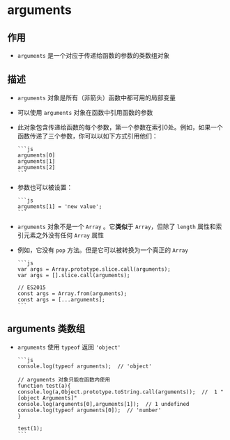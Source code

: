 # arguments

## 作用

  - `arguments` 是一个对应于传递给函数的参数的类数组对象

## 描述

  - `arguments` 对象是所有（非箭头）函数中都可用的局部变量

  - 可以使用 `arguments` 对象在函数中引用函数的参数

  - 此对象包含传递给函数的每个参数，第一个参数在索引0处。例如，如果一个函数传递了三个参数，你可以以如下方式引用他们：

        ```js
        arguments[0]
        arguments[1]
        arguments[2]
        ```

  - 参数也可以被设置：

        ```js
        arguments[1] = 'new value';
        ```

  - `arguments` 对象不是一个 `Array` 。它**类似**于 `Array`，但除了 `length` 属性和索引元素之外没有任何 `Array` 属性

  - 例如，它没有 `pop` 方法。但是它可以被转换为一个真正的 `Array`

        ```js
        var args = Array.prototype.slice.call(arguments);
        var args = [].slice.call(arguments);

        // ES2015
        const args = Array.from(arguments);
        const args = [...arguments];
        ```

## arguments 类数组

  - `arguments` 使用 `typeof` 返回 `'object'`

        ```js
        console.log(typeof arguments);  // 'object'

        // arguments 对象只能在函数内使用
        function test(a){
        console.log(a,Object.prototype.toString.call(arguments));  //  1 "[object Arguments]"
        console.log(arguments[0],arguments[1]);  // 1 undefined
        console.log(typeof arguments[0]);  // 'number'
        }

        test(1);
        ```
